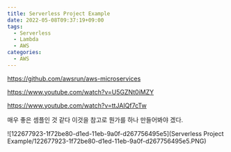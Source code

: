 ```yaml
---
title: Serverless Project Example
date: 2022-05-08T09:37:19+09:00
tags:
  - Serverless
  - Lambda
  - AWS
categories:
  - AWS
---
```


https://github.com/awsrun/aws-microservices

https://www.youtube.com/watch?v=U5GZNt0iMZY

https://www.youtube.com/watch?v=ttJAIQf7cTw

매우 좋은 셈플인 것 같다 이것을 참고로 뭔가를 하나 만들어봐야 겠다.

<!-- more -->

![122677923-1f72be80-d1ed-11eb-9a0f-d267756495e5](Serverless Project Example/122677923-1f72be80-d1ed-11eb-9a0f-d267756495e5.PNG)
